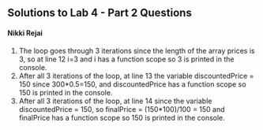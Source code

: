 ## Solutions to Lab 4 - Part 2 Questions
#### Nikki Rejai

1. The loop goes through 3 iterations since the length of the array prices is 3, so at line 12 i=3 and i has a function scope so 3 is printed in the console.
2. After all 3 iterations of the loop, at line 13 the variable discountedPrice = 150 since 300*0.5=150, and discountedPrice has a function scope so 150 is printed in the console.
3. After all 3 iterations of the loop, at line 14 since the variable discountedPrice = 150, so finalPrice = (150*100)/100 = 150 and finalPrice has a function scope so 150 is printed in the console.